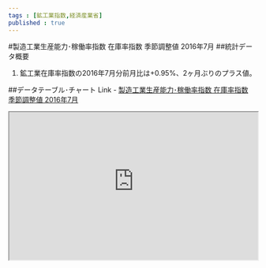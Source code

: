 ```yaml
--- 
tags : [鉱工業指数,経済産業省] 
published : true
---
```

#製造工業生産能力･稼働率指数 在庫率指数 季節調整値 2016年7月
##統計データ概要
1. 鉱工業在庫率指数の2016年7月分前月比は+0.95%、2ヶ月ぶりのプラス値。









##データテーブル･チャート
Link - [製造工業生産能力･稼働率指数 在庫率指数 季節調整値 2016年7月](
http://knowledgevault.saecanet.com/charts/am-consulting.co.jp-2016-08-31-11-36-24.html
)

<iframe src="
http://knowledgevault.saecanet.com/charts/am-consulting.co.jp-2016-08-31-11-36-24.html
" width="100%" height="300px"></iframe>